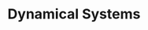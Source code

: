 ---
title: Dynamical Systems
description: ""
layout: "../../../components/layouts/ChapterLayout.astro"
---